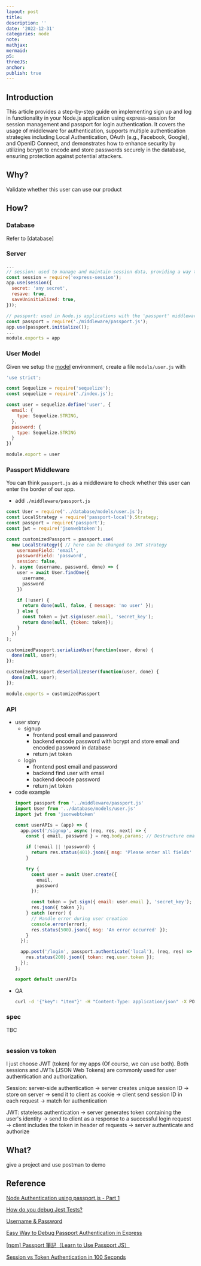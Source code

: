 ```yaml
---
layout: post
title:
description: ''
date: '2022-12-31'
categories: node
note:
mathjax:
mermaid:
p5:
threeJS:
anchor:
publish: true
---
```


## Introduction

This article provides a step-by-step guide on implementing sign up and log in functionality in your Node.js application using express-session for session management and passport for login authentication. It covers the usage of middleware for authentication, supports multiple authentication strategies including Local Authentication, OAuth (e.g., Facebook, Google), and OpenID Connect, and demonstrates how to enhance security by utilizing bcrypt to encode and store passwords securely in the database, ensuring protection against potential attackers.

## Why?

Validate whether this user can use our product

## How?

### Database

Refer to [database]

### Server

```javascript
...
// session: used to manage and maintain session data, providing a way to store and retrieve user-specific information across multiple requests.
const session = require('express-session');
app.use(session({
  secret: 'any secret',
  resave: true,
  saveUninitialized: true,
}));

// passport: used in Node.js applications with the 'passport' middleware to handle user authentication using username and password credentials stored locally.
const passport = require('./middleware/passport.js');
app.use(passport.initialize());
...
module.exports = app
```

### User Model

Given we setup the [model](2022-01-20-model) environment, create a file `models/user.js` with

```javascript
'use strict';

const Sequelize = require('sequelize');
const sequelize = require('./index.js');

const user = sequelize.define('user', {
  email: {
    type: Sequelize.STRING,
  },
  password: {
    type: Sequelize.STRING
  }
})

module.export = user
```

### Passport Middleware

You can think `passport.js` as a middleware to check whether this user can enter the border of our app.

* add `./middleware/passport.js`

```javascript
const User = require('../database/models/user.js');
const LocalStrategy = require('passport-local').Strategy;
const passport = require('passport');
const jwt = require('jsonwebtoken');

const customizedPassport = passport.use(
  new LocalStrategy({ // here can be changed to JWT strategy
    usernameField: 'email',
    passwordField: 'password',
    session: false,
  }, async (username, password, done) => {
    user = await User.findOne({
      username,
      password
    })

    if (!user) {
      return done(null, false, { message: 'no user' });
    } else {
      const token = jwt.sign(user.email, 'secret_key');
      return done(null, {token: token});
    }
  })
);

customizedPassport.serializeUser(function(user, done) {
  done(null, user);
});

customizedPassport.deserializeUser(function(user, done) {
  done(null, user);
});

module.exports = customizedPassport
```

### API

* user story
  * signup
    * frontend post email and password
    * backend encode password with bcrypt and store email and encoded password in database
    * return jwt token
  * login
    * frontend post email and password
    * backend find user with email
    * backend decode password
    * return jwt token
* code example
  ```javascript
  import passport from '../middleware/passport.js'
  import User from '../database/models/user.js'
  import jwt from 'jsonwebtoken'
  
  const userAPIs = (app) => {
    app.post('/signup', async (req, res, next) => {
      const { email, password } = req.body.params; // Destructure email and password from req.body.params
  
      if (!email || !password) {
        return res.status(401).json({ msg: 'Please enter all fields' });
      }
  
      try {
        const user = await User.create({
          email,
          password
        });
  
        const token = jwt.sign({ email: user.email }, 'secret_key'); // Wrap the payload in an object
        res.json({ token });
      } catch (error) {
        // Handle error during user creation
        console.error(error);
        res.status(500).json({ msg: 'An error occurred' });
      }
    });
  
    app.post('/login', passport.authenticate('local'), (req, res) => {
      res.status(200).json({ token: req.user.token });
    });
  };
  
  export default userAPIs
  ```
* QA
  ```bash
  curl -d '{"key": "item"}' -H "Content-Type: application/json" -X POST https://any_existed_url.com/
  ```

### spec

TBC

```javascript

```

### session vs token

I just choose JWT (token) for my apps (Of course, we can use both). Both sessions and JWTs (JSON Web Tokens) are commonly used for user authentication and authorization.

Session: server-side authentication -> server creates unique session ID -> store on server -> send it to client as cookie -> client send session ID in each request -> match for authentication

JWT: stateless authentication -> server generates token containing the user's identity -> send to client as a response to a successful login request -> client includes the token in header of requests -> server authenticate and authorize

## What?

give a project and use postman to demo

## Reference

[Node Authentication using passport.js - Part 1](https://dev.to/ganeshmani/node-authentication-using-passport-js-part-1-53k7)

[How do you debug Jest Tests?](https://stackoverflow.com/questions/33247602/how-do-you-debug-jest-tests)

[Username & Password](https://www.passportjs.org/concepts/authentication/password/)

[Easy Way to Debug Passport Authentication in Express](https://dmitryrogozhny.com/blog/easy-way-to-debug-passport-authentication-in-express)

[[npm] Passport 筆記（Learn to Use Passport JS）](https://pjchender.dev/npm/npm-passport/)

[Session vs Token Authentication in 100 Seconds](https://www.youtube.com/watch?v=UBUNrFtufWo)
